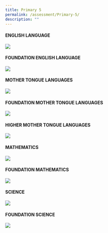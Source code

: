 ```yaml
---
title: Primary 5
permalink: /assessment/Primary-5/
description: ""
---
```

#### **ENGLISH LANGUAGE**

![](/images/Fuhua%20Experience/Teaching%20and%20Learning%20@%20Fuhua/Assessment/Primary%205/p5%20english.JPG)

#### **FOUNDATION ENGLISH LANGUAGE**

![](/images/Fuhua%20Experience/Teaching%20and%20Learning%20@%20Fuhua/Assessment/Primary%205/p5%20fel.JPG)

#### **MOTHER TONGUE LANGUAGES**

![](/images/Fuhua%20Experience/Teaching%20and%20Learning%20@%20Fuhua/Assessment/Primary%205/p5%20mtl.JPG)

#### **FOUNDATION MOTHER TONGUE LANGUAGES**

![](/images/Fuhua%20Experience/Teaching%20and%20Learning%20@%20Fuhua/Assessment/Primary%205/p5%20fmtl.JPG)

#### **HIGHER MOTHER TONGUE LANGUAGES**

![](/images/Fuhua%20Experience/Teaching%20and%20Learning%20@%20Fuhua/Assessment/Primary%205/Higher%20MTL.jpg)

#### **MATHEMATICS**

![](/images/Fuhua%20Experience/Teaching%20and%20Learning%20@%20Fuhua/Assessment/Primary%205/Math.jpg)

#### **FOUNDATION MATHEMATICS**

![](/images/Fuhua%20Experience/Teaching%20and%20Learning%20@%20Fuhua/Assessment/Primary%205/Foundation%20Math.jpg)

#### **SCIENCE**

![](/images/Fuhua%20Experience/Teaching%20and%20Learning%20@%20Fuhua/Assessment/Primary%205/Science.jpg)

#### **FOUNDATION SCIENCE**

![](/images/Fuhua%20Experience/Teaching%20and%20Learning%20@%20Fuhua/Assessment/Primary%205/FdnSC.jpg)